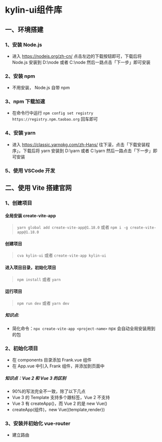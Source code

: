 # kylin-ui组件库

##  一、环境搭建

### 1、安装 Node.js

+ 进入 https://nodejs.org/zh-cn/ 点击左边的下载按钮即可，下载后将 Node.js 安装到 D:\node 或者 C:\node 然后一路点击「下一步」即可安装

### 2、安装 npm

+ 不用安装， Node.js 自带 npm  

### 3、npm 下载加速  

+ 在命令行中运行 `npm config set registry https://registry.npm.taobao.org` 回车即可  

### 4、安装 yarn  

+ 进入 https://classic.yarnpkg.com/zh-Hans/ 往下滚，点击「下载安装程序」，下载后将 yarn 安装到 D:\yarn 或者 C:\yarn 然后一路点击「下一步」即可安装  

### 5、使用 VSCode 开发

## 二、使用 Vite 搭建官网  

### 1、创建项目

#### 全局安装 create-vite-app 

> `yarn global add create-vite-app@1.18.0`  或者  `npm i -g create-vite-app@1.18.0`  

#### 创建项目

> `cva kylin-ui` 或者 `create-vite-app kylin-ui`  

#### 进入项目目录，初始化项目

>`npm install`  或者  `yarn`   

#### 运行项目
>`npm run dev` 或者 `yarn dev`

##### **知识点:**  
- 简化命令：`npx create-vite-app <project-name>` npx 会自动全局安装用到的包

### 2、初始化项目

- 在 components 目录添加 Frank.vue 组件
- 在 App.vue 中引入 Frank 组件，并添加到页面中

##### **知识点：Vue 2 和 Vue 3 的区别**  
- 90%的写法完全不一致，除了以下几点
- Vue 3 的 Template 支持多个跟标签，Vue 2 不支持
- Vue 3 有 createApp()，而 Vue 2 的是 new Vue()
- createApp(组件)，new Vue({template,render})
   
### 3、安装并初始化 vue-router

- 建立路由
